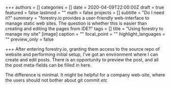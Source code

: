 +++
authors = []
categories = []
date = 2020-04-09T22:00:00Z
draft = true
featured = false
lastmod = ""
math = false
projects = []
subtitle = "Do I need it?"
summary = "forestry.io provides a user-friendly web-interface to manage static web sites. The question is whether this is easier than creating and editing the pages from IDE?"
tags = []
title = "Using forestry to manage my site"
[image]
caption = ""
focal_point = ""
highlight_languages = ""
preview_only = false

+++
After entering forestry.io, granting them access to the source repo of website and performing initial setup, I've got an environment where I can create and edit posts. There is an opportunity to preview the post, and all the post meta-fields can be filled in here. 

The difference is minimal. It might be helpful for a company web-site, where the users should not bother about git commit _etc_